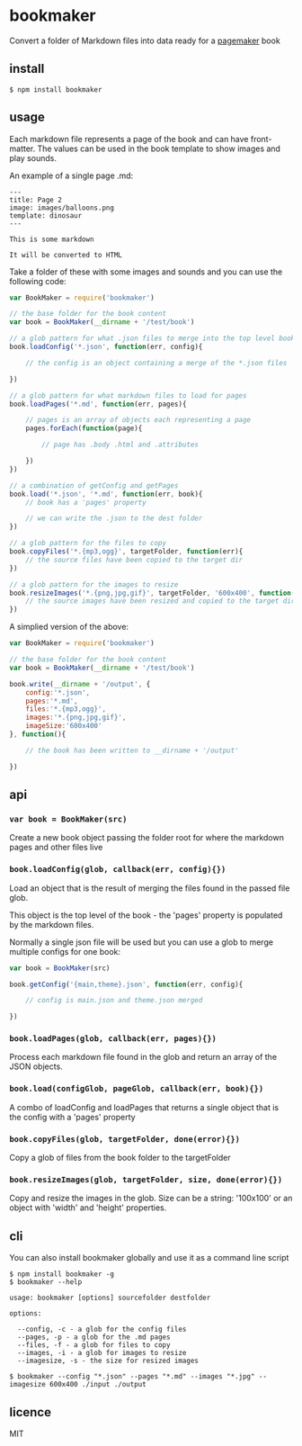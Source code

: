bookmaker
=========

Convert a folder of Markdown files into data ready for a [pagemaker](https://github.com/binocarlos/pagemaker) book

## install

```
$ npm install bookmaker
```

## usage

Each markdown file represents a page of the book and can have front-matter.  The values can be used in the book template to show images and play sounds.

An example of a single page .md:

```
---
title: Page 2
image: images/balloons.png
template: dinosaur
---

This is some markdown

It will be converted to HTML
```

Take a folder of these with some images and sounds and you can use the following code:

```js
var BookMaker = require('bookmaker')

// the base folder for the book content
var book = BookMaker(__dirname + '/test/book')

// a glob pattern for what .json files to merge into the top level book config
book.loadConfig('*.json', function(err, config){

	// the config is an object containing a merge of the *.json files

})

// a glob pattern for what markdown files to load for pages
book.loadPages('*.md', function(err, pages){

	// pages is an array of objects each representing a page
	pages.forEach(function(page){

		// page has .body .html and .attributes

	})
})

// a combination of getConfig and getPages
book.load('*.json', '*.md', function(err, book){
	// book has a 'pages' property

	// we can write the .json to the dest folder
})

// a glob pattern for the files to copy
book.copyFiles('*.{mp3,ogg}', targetFolder, function(err){
	// the source files have been copied to the target dir
})

// a glob pattern for the images to resize
book.resizeImages('*.{png,jpg,gif}', targetFolder, '600x400', function(err){
	// the source images have been resized and copied to the target dir
})
```

A simplied version of the above:

```js
var BookMaker = require('bookmaker')

// the base folder for the book content
var book = BookMaker(__dirname + '/test/book')

book.write(__dirname + '/output', {
	config:'*.json',
	pages:'*.md',
	files:'*.{mp3,ogg}',
	images:'*.{png,jpg,gif}',
	imageSize:'600x400'
}, function(){

	// the book has been written to __dirname + '/output'

})
```

## api

### `var book = BookMaker(src)`

Create a new book object passing the folder root for where the markdown pages and other files live

### `book.loadConfig(glob, callback(err, config){})`

Load an object that is the result of merging the files found in the passed file glob.

This object is the top level of the book - the 'pages' property is populated by the markdown files.

Normally a single json file will be used but you can use a glob to merge multiple configs for one book:

```js
var book = BookMaker(src)

book.getConfig('{main,theme}.json', function(err, config){

	// config is main.json and theme.json merged

})
```

### `book.loadPages(glob, callback(err, pages){})`

Process each markdown file found in the glob and return an array of the JSON objects.

### `book.load(configGlob, pageGlob, callback(err, book){})`

A combo of loadConfig and loadPages that returns a single object that is the config with a 'pages' property

### `book.copyFiles(glob, targetFolder, done(error){})`

Copy a glob of files from the book folder to the targetFolder

### `book.resizeImages(glob, targetFolder, size, done(error){})`

Copy and resize the images in the glob.  Size can be a string: '100x100' or an object with 'width' and 'height' properties.

## cli

You can also install bookmaker globally and use it as a command line script

```
$ npm install bookmaker -g
$ bookmaker --help
```

```
usage: bookmaker [options] sourcefolder destfolder

options:

  --config, -c - a glob for the config files
  --pages, -p - a glob for the .md pages
  --files, -f - a glob for files to copy
  --images, -i - a glob for images to resize
  --imagesize, -s - the size for resized images
```

```
$ bookmaker --config "*.json" --pages "*.md" --images "*.jpg" --imagesize 600x400 ./input ./output
```

## licence
MIT

